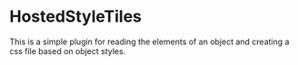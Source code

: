 HostedStyleTiles
================
 This is a simple plugin for reading the elements of an object and creating a css file based on object styles. 
